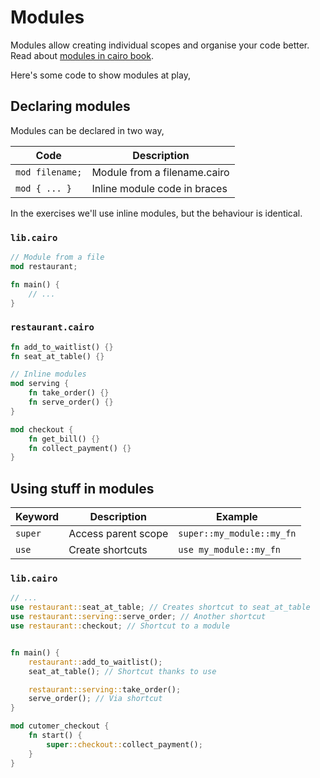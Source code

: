 # Modules

Modules allow creating individual scopes and organise your code better. Read about [modules in cairo book](https://cairo-book.github.io/ch06-02-defining-modules-to-control-scope.html).

Here's some code to show modules at play,

## Declaring modules

Modules can be declared in two way,

| Code            | Description                  |
| --------------- | ---------------------------- |
| `mod filename;` | Module from a filename.cairo |
| `mod { ... }`   | Inline module code in braces |

In the exercises we'll use inline modules, but the behaviour is identical.

### `lib.cairo`

```rust
// Module from a file
mod restaurant;

fn main() {
	// ...
}
```

### `restaurant.cairo`

```rust
fn add_to_waitlist() {}
fn seat_at_table() {}

// Inline modules
mod serving {
    fn take_order() {}
    fn serve_order() {}
}

mod checkout {
    fn get_bill() {}
    fn collect_payment() {}
}
```

## Using stuff in modules

| Keyword | Description         | Example                   |
| ------- | ------------------- | ------------------------- |
| `super` | Access parent scope | `super::my_module::my_fn` |
| `use`   | Create shortcuts    | `use my_module::my_fn`    |

### `lib.cairo`

```rust
// ...
use restaurant::seat_at_table; // Creates shortcut to seat_at_table
use restaurant::serving::serve_order; // Another shortcut
use restaurant::checkout; // Shortcut to a module


fn main() {
	restaurant::add_to_waitlist();
	seat_at_table(); // Shortcut thanks to use

	restaurant::serving::take_order();
	serve_order(); // Via shortcut
}

mod cutomer_checkout {
	fn start() {
		super::checkout::collect_payment();
	}
}
```
